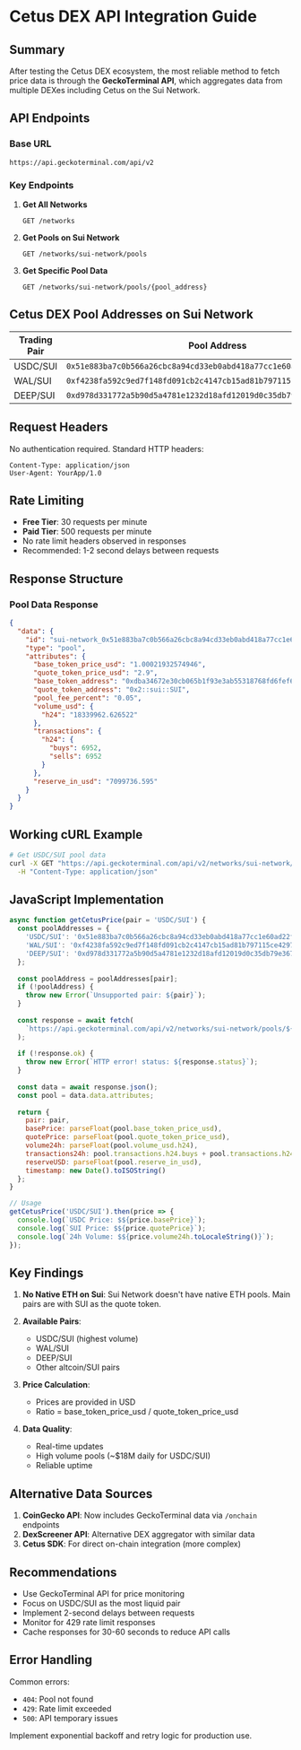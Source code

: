 # Cetus DEX API Integration Guide

## Summary

After testing the Cetus DEX ecosystem, the most reliable method to fetch price data is through the **GeckoTerminal API**, which aggregates data from multiple DEXes including Cetus on the Sui Network.

## API Endpoints

### Base URL
```
https://api.geckoterminal.com/api/v2
```

### Key Endpoints

1. **Get All Networks**
   ```
   GET /networks
   ```

2. **Get Pools on Sui Network**
   ```
   GET /networks/sui-network/pools
   ```

3. **Get Specific Pool Data**
   ```
   GET /networks/sui-network/pools/{pool_address}
   ```

## Cetus DEX Pool Addresses on Sui Network

| Trading Pair | Pool Address | 24h Volume |
|-------------|-------------|------------|
| USDC/SUI | `0x51e883ba7c0b566a26cbc8a94cd33eb0abd418a77cc1e60ad22fd9b1f29cd2ab` | ~$18.3M |
| WAL/SUI | `0xf4238fa592c9ed7f148fd091cb2c4147cb15ad81b797115ce42971923ebf6e4c` | ~$583K |
| DEEP/SUI | `0xd978d331772a5b90d5a4781e1232d18afd12019d0c35db79e3674beeda8f9126` | ~$623K |

## Request Headers

No authentication required. Standard HTTP headers:
```
Content-Type: application/json
User-Agent: YourApp/1.0
```

## Rate Limiting

- **Free Tier**: 30 requests per minute
- **Paid Tier**: 500 requests per minute
- No rate limit headers observed in responses
- Recommended: 1-2 second delays between requests

## Response Structure

### Pool Data Response
```json
{
  "data": {
    "id": "sui-network_0x51e883ba7c0b566a26cbc8a94cd33eb0abd418a77cc1e60ad22fd9b1f29cd2ab",
    "type": "pool",
    "attributes": {
      "base_token_price_usd": "1.00021932574946",
      "quote_token_price_usd": "2.9",
      "base_token_address": "0xdba34672e30cb065b1f93e3ab55318768fd6fef66c15942c9f7cb846e2f900e7::usdc::USDC",
      "quote_token_address": "0x2::sui::SUI",
      "pool_fee_percent": "0.05",
      "volume_usd": {
        "h24": "18339962.626522"
      },
      "transactions": {
        "h24": {
          "buys": 6952,
          "sells": 6952
        }
      },
      "reserve_in_usd": "7099736.595"
    }
  }
}
```

## Working cURL Example

```bash
# Get USDC/SUI pool data
curl -X GET "https://api.geckoterminal.com/api/v2/networks/sui-network/pools/0x51e883ba7c0b566a26cbc8a94cd33eb0abd418a77cc1e60ad22fd9b1f29cd2ab" \
  -H "Content-Type: application/json"
```

## JavaScript Implementation

```javascript
async function getCetusPrice(pair = 'USDC/SUI') {
  const poolAddresses = {
    'USDC/SUI': '0x51e883ba7c0b566a26cbc8a94cd33eb0abd418a77cc1e60ad22fd9b1f29cd2ab',
    'WAL/SUI': '0xf4238fa592c9ed7f148fd091cb2c4147cb15ad81b797115ce42971923ebf6e4c',
    'DEEP/SUI': '0xd978d331772a5b90d5a4781e1232d18afd12019d0c35db79e3674beeda8f9126'
  };
  
  const poolAddress = poolAddresses[pair];
  if (!poolAddress) {
    throw new Error(`Unsupported pair: ${pair}`);
  }
  
  const response = await fetch(
    `https://api.geckoterminal.com/api/v2/networks/sui-network/pools/${poolAddress}`
  );
  
  if (!response.ok) {
    throw new Error(`HTTP error! status: ${response.status}`);
  }
  
  const data = await response.json();
  const pool = data.data.attributes;
  
  return {
    pair: pair,
    basePrice: parseFloat(pool.base_token_price_usd),
    quotePrice: parseFloat(pool.quote_token_price_usd),
    volume24h: parseFloat(pool.volume_usd.h24),
    transactions24h: pool.transactions.h24.buys + pool.transactions.h24.sells,
    reserveUSD: parseFloat(pool.reserve_in_usd),
    timestamp: new Date().toISOString()
  };
}

// Usage
getCetusPrice('USDC/SUI').then(price => {
  console.log(`USDC Price: $${price.basePrice}`);
  console.log(`SUI Price: $${price.quotePrice}`);
  console.log(`24h Volume: $${price.volume24h.toLocaleString()}`);
});
```

## Key Findings

1. **No Native ETH on Sui**: Sui Network doesn't have native ETH pools. Main pairs are with SUI as the quote token.

2. **Available Pairs**: 
   - USDC/SUI (highest volume)
   - WAL/SUI 
   - DEEP/SUI
   - Other altcoin/SUI pairs

3. **Price Calculation**: 
   - Prices are provided in USD
   - Ratio = base_token_price_usd / quote_token_price_usd

4. **Data Quality**: 
   - Real-time updates
   - High volume pools (~$18M daily for USDC/SUI)
   - Reliable uptime

## Alternative Data Sources

1. **CoinGecko API**: Now includes GeckoTerminal data via `/onchain` endpoints
2. **DexScreener API**: Alternative DEX aggregator with similar data
3. **Cetus SDK**: For direct on-chain integration (more complex)

## Recommendations

- Use GeckoTerminal API for price monitoring
- Focus on USDC/SUI as the most liquid pair
- Implement 2-second delays between requests
- Monitor for 429 rate limit responses
- Cache responses for 30-60 seconds to reduce API calls

## Error Handling

Common errors:
- `404`: Pool not found
- `429`: Rate limit exceeded  
- `500`: API temporary issues

Implement exponential backoff and retry logic for production use.